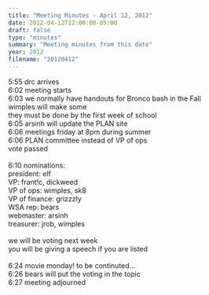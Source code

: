 ```yaml
---
title: "Meeting Minutes - April 12, 2012"
date: 2012-04-12T12:00:00-05:00
draft: false
type: "minutes"
summary: "Meeting minutes from this date"
year: 2012
filename: "20120412"
---
```


5:55 drc arrives<br />
6:02 meeting starts<br />
6:03 we normally have handouts for Bronco bash in the Fall<br />
        wimples will make some<br />
        they must be done by the first week of school<br />
6:05 arsinh will update the PLAN site<br />
6:06 meetings friday at 8pm during summer<br />
6:06 PLAN committee instead of VP of ops<br />
        vote passed<br />
<br />
6:10 nominations:<br />
        president: elf<br />
        VP:                  frant!c, dickweed<br />
        VP of ops:       wimples, sk8<br />
        VP of finance:  grizzzly<br />
        WSA rep:         bears<br />
        webmaster:     arsinh<br />
        treasurer:        jrob, wimples<br />
<br />
we will be voting next week<br />
you will be giving a speech if you are listed<br />
<br />
6:24 movie monday! to be continuted...<br />
6:26 bears will put the voting in the topic<br />
6:27 meeting adjourned
